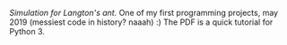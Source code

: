 *Simulation for Langton's ant.*
One of my first programming projects, may 2019 (messiest code in history? naaah) :)
The PDF is a quick tutorial for Python 3.
